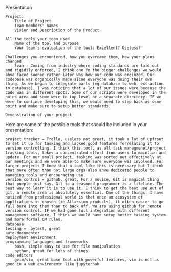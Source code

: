 Presentaiton

    Project:
        Title of Project
        Team members' names
        Vision and Description of the Product

    All the tools your team used
        Name of the tool and purpose
        Your team's evaluation of the tool: Excellent? Useless?

    Challenges you encountered, how you overcame them, how your plans changed
        Evan - Coming from industry where coding standards are laid out and rigidily enforced, I think one fo the bigger challenges we would ahve faced sooner rather later was how our code was orginzed. Our codebase was organically made sicne everyone was doing their own thing. As we began to integrate parts (eg database to web, extraction to database), I was noticing that a lot of our issues were because the code was in different spots. Some of our scripts were developed in the notes area and some were in top level or a separate directory. IF we were to continue developing this, we would need to step back as osme point and make sure to setup better standards. 

    Demonstration of your project

Here are some of the possible tools that should be included in your presentation:

    project tracker = Trello, useless not great, it took a lot of upfront to set it up for tasking and lacked good features forrelating it to version controlling. I think this tool, as all task managmenet/project tracking tools, takes a concentrated effort from users to maintian and update. For our small project, tasking was sorted out effectively at our meetings and we were able to make sure everyone was involved. For larger projects I know that a tool like this is necessary but I think that more often than not large orgs also ahve dedicated people to managing tools and encouraging use. 
    version control = github, great, For a novice, Git is magical thing that poeple just say. Git to a seasoned programmer is a lifeline. The best way to learn it is to use it. I think to get the best use out of git, a remote area is absolutely essential. One of the things, I have noticed from professional world is that once an ecosystem of applications is chosen (ie Atlassion products), it often easier to go full bore into them than to back off. We are using github for remote version control. IF we had gone full integration with different management software, I think we would have setup better tasking system and more formal CM rules. 
    database
    testing =  pytest, great
    auto-documenter
    deployment environment
    programming languages and frameworks
        bash, simple easy to use for file manipulation
        python, great for lots of things
    code editors
        gvim/vim, great base tool with powerful features, vim is not as good in a web environemtn like jupyterhub
    

